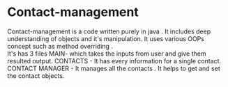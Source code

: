 # Contact-management
Contact-management is a code written purely in java . It includes deep understanding of objects and it's manipulation. It uses various OOPs concept such as method overriding .  
It's has 3 files 
MAIN- which takes the inputs from user and give them resulted output.
CONTACTS - It has every information for a single contact.
CONTACT MANAGER - It manages all the contacts . It helps to get and set the contact objects.
